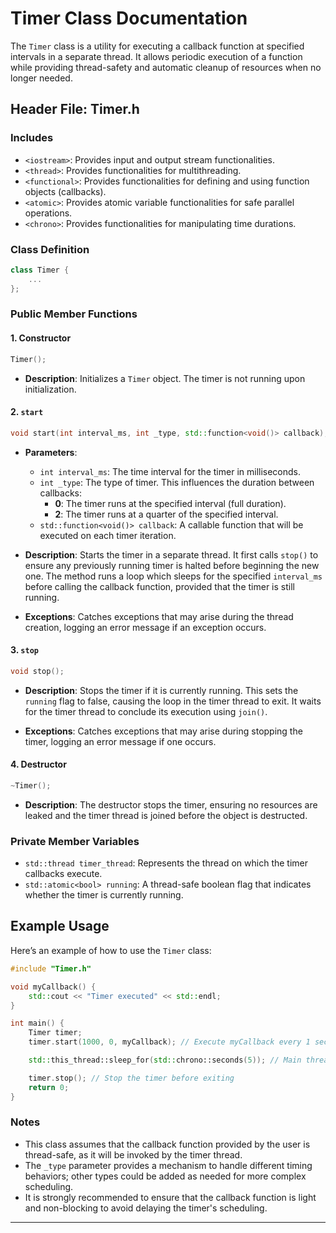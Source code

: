 # Timer Class Documentation

The `Timer` class is a utility for executing a callback function at specified intervals in a separate thread. It allows periodic execution of a function while providing thread-safety and automatic cleanup of resources when no longer needed.

## Header File: Timer.h

### Includes
- `<iostream>`: Provides input and output stream functionalities.
- `<thread>`: Provides functionalities for multithreading.
- `<functional>`: Provides functionalities for defining and using function objects (callbacks).
- `<atomic>`: Provides atomic variable functionalities for safe parallel operations.
- `<chrono>`: Provides functionalities for manipulating time durations.

### Class Definition
```cpp
class Timer {
    ...
};
```

### Public Member Functions

#### 1. Constructor
```cpp
Timer();
```
- **Description**: Initializes a `Timer` object. The timer is not running upon initialization.

#### 2. `start`
```cpp
void start(int interval_ms, int _type, std::function<void()> callback);
```
- **Parameters**:
  - `int interval_ms`: The time interval for the timer in milliseconds.
  - `int _type`: The type of timer. This influences the duration between callbacks:
    - **0**: The timer runs at the specified interval (full duration).
    - **2**: The timer runs at a quarter of the specified interval.
  - `std::function<void()> callback`: A callable function that will be executed on each timer iteration.
  
- **Description**: Starts the timer in a separate thread. It first calls `stop()` to ensure any previously running timer is halted before beginning the new one. The method runs a loop which sleeps for the specified `interval_ms` before calling the callback function, provided that the timer is still running.

- **Exceptions**: Catches exceptions that may arise during the thread creation, logging an error message if an exception occurs.

#### 3. `stop`
```cpp
void stop();
```
- **Description**: Stops the timer if it is currently running. This sets the `running` flag to false, causing the loop in the timer thread to exit. It waits for the timer thread to conclude its execution using `join()`.

- **Exceptions**: Catches exceptions that may arise during stopping the timer, logging an error message if one occurs.

#### 4. Destructor
```cpp
~Timer();
```
- **Description**: The destructor stops the timer, ensuring no resources are leaked and the timer thread is joined before the object is destructed.

### Private Member Variables
- `std::thread timer_thread`: Represents the thread on which the timer callbacks execute.
- `std::atomic<bool> running`: A thread-safe boolean flag that indicates whether the timer is currently running.

## Example Usage

Here’s an example of how to use the `Timer` class:

```cpp
#include "Timer.h"

void myCallback() {
    std::cout << "Timer executed" << std::endl;
}

int main() {
    Timer timer;
    timer.start(1000, 0, myCallback); // Execute myCallback every 1 second

    std::this_thread::sleep_for(std::chrono::seconds(5)); // Main thread sleeps for 5 seconds

    timer.stop(); // Stop the timer before exiting
    return 0;
}
```

### Notes
- This class assumes that the callback function provided by the user is thread-safe, as it will be invoked by the timer thread.
- The `_type` parameter provides a mechanism to handle different timing behaviors; other types could be added as needed for more complex scheduling.
- It is strongly recommended to ensure that the callback function is light and non-blocking to avoid delaying the timer's scheduling.

---
